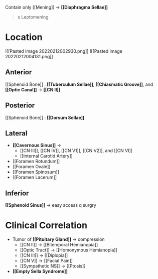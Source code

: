 Contain only [[Mening]] → **[[Diaphragma Sellae]]**
> s Leptomening

# Location

![[Pasted image 20220212002930.png]]
![[Pasted image 20220212004131.png]]

## Anterior
[[Sphenoid Bone]] : **[[Tuberculum Sellae]]**, **[[Chiasmatic Groove]]**, and **[[Optic Canal]]** → **[[CN II]]**

## Posterior
[[Sphenoid Bone]] : **[[Dorsum Sellae]]**

## Lateral
- **[[Cavernous Sinus]]** → 
	- [[CN III]], [[CN IV]], [[CN V1]], [[CN V2]], and [[CN VI]]
	- [[Internal Carotid Artery]]
- [[Foramen Rotundum]]
- [[Foramen Ovale]]
- [[Foramen Spinosum]]
- [[Foramen Lacerum]]

## Inferior
**[[Sphenoid Sinus]]** → easy access q surgry

# Clinical Correlation
- Tumor of **[[Pituitary Gland]]** → compression 
	- [[CN II]] → [[Bitemporal Hemianopia]]
	- [[Optic Tract]] → [[Homonymous Hemianopia]]
	- [[CN III]] → [[Diplopia]]
	- [[CN V]] → [[Facial Pain]]
	- [[Sympathetic NS]] → [[Ptosis]]
- **[[Empty Sella Syndrome]]**